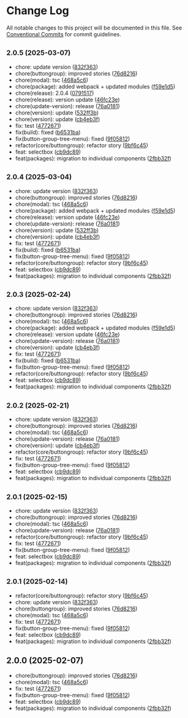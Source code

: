 # Change Log

All notable changes to this project will be documented in this file.
See [Conventional Commits](https://conventionalcommits.org) for commit guidelines.

## <small>2.0.5 (2025-03-07)</small>

* chore: update version ([832f363](https://gitlab.optimacros.com/fe/ui-kit/commit/832f363))
* chore(buttongroup): improved stories ([76d8216](https://gitlab.optimacros.com/fe/ui-kit/commit/76d8216))
* chore(modal): tsc ([468a5c6](https://gitlab.optimacros.com/fe/ui-kit/commit/468a5c6))
* chore(package): added webpack + updated modules ([f59e1d5](https://gitlab.optimacros.com/fe/ui-kit/commit/f59e1d5))
* chore(release): 2.0.4 ([0791517](https://gitlab.optimacros.com/fe/ui-kit/commit/0791517))
* chore(release): version update ([46fc23e](https://gitlab.optimacros.com/fe/ui-kit/commit/46fc23e))
* chore(update-version): release ([76a0181](https://gitlab.optimacros.com/fe/ui-kit/commit/76a0181))
* chore(version): update ([532ff3b](https://gitlab.optimacros.com/fe/ui-kit/commit/532ff3b))
* chore(version): update ([cb4eb3f](https://gitlab.optimacros.com/fe/ui-kit/commit/cb4eb3f))
* fix: test ([4772671](https://gitlab.optimacros.com/fe/ui-kit/commit/4772671))
* fix(build): fixed ([b6531ba](https://gitlab.optimacros.com/fe/ui-kit/commit/b6531ba))
* fix(button-group-tree-menu): fixed ([9f05812](https://gitlab.optimacros.com/fe/ui-kit/commit/9f05812))
* refactor(core/buttongroup): refactor story ([9bf6c45](https://gitlab.optimacros.com/fe/ui-kit/commit/9bf6c45))
* feat: selectbox ([cb9dc89](https://gitlab.optimacros.com/fe/ui-kit/commit/cb9dc89))
* feat(packages): migration to individual components ([2fbb32f](https://gitlab.optimacros.com/fe/ui-kit/commit/2fbb32f))





## <small>2.0.4 (2025-03-04)</small>

* chore: update version ([832f363](https://gitlab.optimacros.com/fe/ui-kit/commit/832f363))
* chore(buttongroup): improved stories ([76d8216](https://gitlab.optimacros.com/fe/ui-kit/commit/76d8216))
* chore(modal): tsc ([468a5c6](https://gitlab.optimacros.com/fe/ui-kit/commit/468a5c6))
* chore(package): added webpack + updated modules ([f59e1d5](https://gitlab.optimacros.com/fe/ui-kit/commit/f59e1d5))
* chore(release): version update ([46fc23e](https://gitlab.optimacros.com/fe/ui-kit/commit/46fc23e))
* chore(update-version): release ([76a0181](https://gitlab.optimacros.com/fe/ui-kit/commit/76a0181))
* chore(version): update ([532ff3b](https://gitlab.optimacros.com/fe/ui-kit/commit/532ff3b))
* chore(version): update ([cb4eb3f](https://gitlab.optimacros.com/fe/ui-kit/commit/cb4eb3f))
* fix: test ([4772671](https://gitlab.optimacros.com/fe/ui-kit/commit/4772671))
* fix(build): fixed ([b6531ba](https://gitlab.optimacros.com/fe/ui-kit/commit/b6531ba))
* fix(button-group-tree-menu): fixed ([9f05812](https://gitlab.optimacros.com/fe/ui-kit/commit/9f05812))
* refactor(core/buttongroup): refactor story ([9bf6c45](https://gitlab.optimacros.com/fe/ui-kit/commit/9bf6c45))
* feat: selectbox ([cb9dc89](https://gitlab.optimacros.com/fe/ui-kit/commit/cb9dc89))
* feat(packages): migration to individual components ([2fbb32f](https://gitlab.optimacros.com/fe/ui-kit/commit/2fbb32f))





## <small>2.0.3 (2025-02-24)</small>

* chore: update version ([832f363](https://gitlab.optimacros.com/fe/ui-kit/commit/832f363))
* chore(buttongroup): improved stories ([76d8216](https://gitlab.optimacros.com/fe/ui-kit/commit/76d8216))
* chore(modal): tsc ([468a5c6](https://gitlab.optimacros.com/fe/ui-kit/commit/468a5c6))
* chore(package): added webpack + updated modules ([f59e1d5](https://gitlab.optimacros.com/fe/ui-kit/commit/f59e1d5))
* chore(release): version update ([46fc23e](https://gitlab.optimacros.com/fe/ui-kit/commit/46fc23e))
* chore(update-version): release ([76a0181](https://gitlab.optimacros.com/fe/ui-kit/commit/76a0181))
* chore(version): update ([cb4eb3f](https://gitlab.optimacros.com/fe/ui-kit/commit/cb4eb3f))
* fix: test ([4772671](https://gitlab.optimacros.com/fe/ui-kit/commit/4772671))
* fix(build): fixed ([b6531ba](https://gitlab.optimacros.com/fe/ui-kit/commit/b6531ba))
* fix(button-group-tree-menu): fixed ([9f05812](https://gitlab.optimacros.com/fe/ui-kit/commit/9f05812))
* refactor(core/buttongroup): refactor story ([9bf6c45](https://gitlab.optimacros.com/fe/ui-kit/commit/9bf6c45))
* feat: selectbox ([cb9dc89](https://gitlab.optimacros.com/fe/ui-kit/commit/cb9dc89))
* feat(packages): migration to individual components ([2fbb32f](https://gitlab.optimacros.com/fe/ui-kit/commit/2fbb32f))





## <small>2.0.2 (2025-02-21)</small>

* chore: update version ([832f363](https://gitlab.optimacros.com/fe/ui-kit/commit/832f363))
* chore(buttongroup): improved stories ([76d8216](https://gitlab.optimacros.com/fe/ui-kit/commit/76d8216))
* chore(modal): tsc ([468a5c6](https://gitlab.optimacros.com/fe/ui-kit/commit/468a5c6))
* chore(update-version): release ([76a0181](https://gitlab.optimacros.com/fe/ui-kit/commit/76a0181))
* chore(version): update ([cb4eb3f](https://gitlab.optimacros.com/fe/ui-kit/commit/cb4eb3f))
* refactor(core/buttongroup): refactor story ([9bf6c45](https://gitlab.optimacros.com/fe/ui-kit/commit/9bf6c45))
* fix: test ([4772671](https://gitlab.optimacros.com/fe/ui-kit/commit/4772671))
* fix(button-group-tree-menu): fixed ([9f05812](https://gitlab.optimacros.com/fe/ui-kit/commit/9f05812))
* feat: selectbox ([cb9dc89](https://gitlab.optimacros.com/fe/ui-kit/commit/cb9dc89))
* feat(packages): migration to individual components ([2fbb32f](https://gitlab.optimacros.com/fe/ui-kit/commit/2fbb32f))





## <small>2.0.1 (2025-02-15)</small>

* chore: update version ([832f363](https://gitlab.optimacros.com/fe/ui-kit/commit/832f363))
* chore(buttongroup): improved stories ([76d8216](https://gitlab.optimacros.com/fe/ui-kit/commit/76d8216))
* chore(modal): tsc ([468a5c6](https://gitlab.optimacros.com/fe/ui-kit/commit/468a5c6))
* chore(update-version): release ([76a0181](https://gitlab.optimacros.com/fe/ui-kit/commit/76a0181))
* refactor(core/buttongroup): refactor story ([9bf6c45](https://gitlab.optimacros.com/fe/ui-kit/commit/9bf6c45))
* fix: test ([4772671](https://gitlab.optimacros.com/fe/ui-kit/commit/4772671))
* fix(button-group-tree-menu): fixed ([9f05812](https://gitlab.optimacros.com/fe/ui-kit/commit/9f05812))
* feat: selectbox ([cb9dc89](https://gitlab.optimacros.com/fe/ui-kit/commit/cb9dc89))
* feat(packages): migration to individual components ([2fbb32f](https://gitlab.optimacros.com/fe/ui-kit/commit/2fbb32f))





## <small>2.0.1 (2025-02-14)</small>

* refactor(core/buttongroup): refactor story ([9bf6c45](https://gitlab.optimacros.com/fe/ui-kit/commit/9bf6c45))
* chore: update version ([832f363](https://gitlab.optimacros.com/fe/ui-kit/commit/832f363))
* chore(buttongroup): improved stories ([76d8216](https://gitlab.optimacros.com/fe/ui-kit/commit/76d8216))
* chore(modal): tsc ([468a5c6](https://gitlab.optimacros.com/fe/ui-kit/commit/468a5c6))
* fix: test ([4772671](https://gitlab.optimacros.com/fe/ui-kit/commit/4772671))
* fix(button-group-tree-menu): fixed ([9f05812](https://gitlab.optimacros.com/fe/ui-kit/commit/9f05812))
* feat: selectbox ([cb9dc89](https://gitlab.optimacros.com/fe/ui-kit/commit/cb9dc89))
* feat(packages): migration to individual components ([2fbb32f](https://gitlab.optimacros.com/fe/ui-kit/commit/2fbb32f))





## 2.0.0 (2025-02-07)

* chore(buttongroup): improved stories ([76d8216](https://gitlab.optimacros.com/fe/ui-kit/commit/76d8216))
* chore(modal): tsc ([468a5c6](https://gitlab.optimacros.com/fe/ui-kit/commit/468a5c6))
* fix: test ([4772671](https://gitlab.optimacros.com/fe/ui-kit/commit/4772671))
* fix(button-group-tree-menu): fixed ([9f05812](https://gitlab.optimacros.com/fe/ui-kit/commit/9f05812))
* feat: selectbox ([cb9dc89](https://gitlab.optimacros.com/fe/ui-kit/commit/cb9dc89))
* feat(packages): migration to individual components ([2fbb32f](https://gitlab.optimacros.com/fe/ui-kit/commit/2fbb32f))
